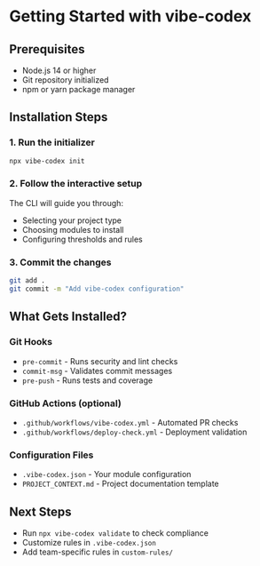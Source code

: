 # Getting Started with vibe-codex

## Prerequisites
- Node.js 14 or higher
- Git repository initialized
- npm or yarn package manager

## Installation Steps

### 1. Run the initializer
```bash
npx vibe-codex init
```

### 2. Follow the interactive setup
The CLI will guide you through:
- Selecting your project type
- Choosing modules to install
- Configuring thresholds and rules

### 3. Commit the changes
```bash
git add .
git commit -m "Add vibe-codex configuration"
```

## What Gets Installed?

### Git Hooks
- `pre-commit` - Runs security and lint checks
- `commit-msg` - Validates commit messages
- `pre-push` - Runs tests and coverage

### GitHub Actions (optional)
- `.github/workflows/vibe-codex.yml` - Automated PR checks
- `.github/workflows/deploy-check.yml` - Deployment validation

### Configuration Files
- `.vibe-codex.json` - Your module configuration
- `PROJECT_CONTEXT.md` - Project documentation template

## Next Steps
- Run `npx vibe-codex validate` to check compliance
- Customize rules in `.vibe-codex.json`
- Add team-specific rules in `custom-rules/`